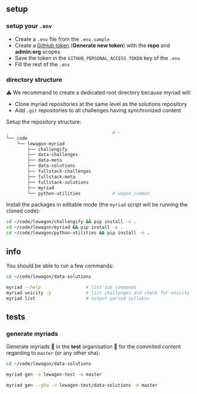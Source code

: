
## setup

### setup your `.env`

- Create a `.env` file from the `.env.sample`
- Create a [GitHub token](https://github.com/settings/tokens) (**Generate new token**) with the **repo** and **admin:org** scopes
- Save the token in the `GITHUB_PERSONAL_ACCESS_TOKEN` key of the `.env`
- Fill the rest of the `.env`

### directory structure

⚠️ We recommand to create a dedicated root directory because myriad will:
- Clone myriad repositories at the same level as the solutions repository
- Add `.git` repositories to all challenges having synchronized content

Setup the repository structure:

``` bash
.                                       # ~
└── code
    └── lewagon-myriad
        ├── challengify
        ├── data-challenges
        ├── data-meta
        ├── data-solutions
        ├── fullstack-challenges
        ├── fullstack-meta
        ├── fullstack-solutions
        ├── myriad
        └── python-utilities            # wagon_common
```

Install the packages in editable mode (the `myriad` script will be running the cloned code):

``` bash
cd ~/code/lewagon/challengify && pip install -e .
cd ~/code/lewagon/myriad && pip install -e .
cd ~/code/lewagon/python-utilities && pip install -e .
```

## info

You should be able to run a few commands:

``` bash
cd ~/code/lewagon/data-solutions

myriad --help                 # list sub commands
myriad unicity -p             # list challenges and check for unicity
myriad list                   # output parsed syllabus
```

## tests

### generate myriads

Generate myriads 🚨 in the **test** organisation 🚨 for the commited content regarding to `master` (or any other sha):

``` bash
cd ~/code/lewagon/data-solutions

myriad gen -o lewagon-test -m master

myriad gen --gha -c lewagon-test/data-solutions -m master
```
